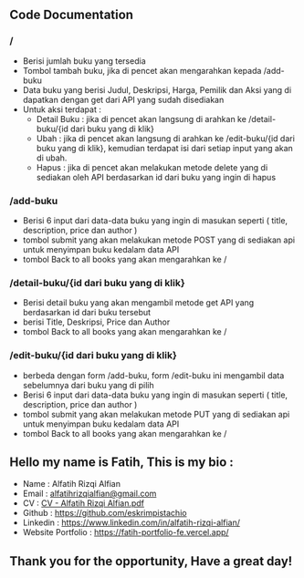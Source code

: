 ## Code Documentation

### / 

- Berisi jumlah buku yang tersedia
- Tombol tambah buku, jika di pencet akan mengarahkan kepada /add-buku
- Data buku yang berisi Judul, Deskripsi, Harga, Pemilik dan Aksi yang di dapatkan dengan get dari API yang sudah disediakan
- Untuk aksi terdapat : 
    - Detail Buku : jika di pencet akan langsung di arahkan ke /detail-buku/{id dari buku yang di klik}
    - Ubah : jika di pencet akan langsung di arahkan ke /edit-buku/{id dari buku yang di klik}, kemudian terdapat isi dari setiap input yang akan di ubah.
    - Hapus : jika di pencet akan melakukan metode delete yang di sediakan oleh API berdasarkan id dari buku yang ingin di hapus

### /add-buku

- Berisi 6 input dari data-data buku yang ingin di masukan seperti ( title, description, price dan author )
- tombol submit yang akan melakukan metode POST yang di sediakan api untuk menyimpan buku kedalam data API
- tombol Back to all books yang akan mengarahkan ke /

### /detail-buku/{id dari buku yang di klik}

- Berisi detail buku yang akan mengambil metode get API yang berdasarkan id dari buku tersebut
- berisi Title, Deskripsi, Price dan Author
- tombol Back to all books yang akan mengarahkan ke /

### /edit-buku/{id dari buku yang di klik}

- berbeda dengan form /add-buku, form /edit-buku ini mengambil data sebelumnya dari buku yang di pilih
- Berisi 6 input dari data-data buku yang ingin di masukan seperti ( title, description, price dan author )
- tombol submit yang akan melakukan metode PUT yang di sediakan api untuk menyimpan buku kedalam data API
- tombol Back to all books yang akan mengarahkan ke /

## Hello my name is Fatih, This is my bio :

- Name			: Alfatih Rizqi Alfian
- Email    : alfatihrizqialfian@gmail.com
- CV				: [CV - Alfatih Rizqi Alfian.pdf](https://drive.google.com/file/d/1RlJ22mPFDR2_4bCpmoWVesHfRS4MnQnP/view?usp=sharing)
- Github			: https://github.com/eskrimpistachio	
- Linkedin			: https://www.linkedin.com/in/alfatih-rizqi-alfian/	
- Website Portfolio		: https://fatih-portfolio-fe.vercel.app/ 

## Thank you for the opportunity, Have a great day!
